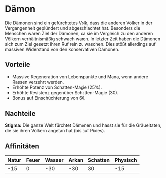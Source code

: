 # Dämon
Die Dämonen sind ein gefürchtetes Volk, dass die anderen Völker in der Vergangenheit geplündert und abgeschlachtet hat. 
Besonders die Menschen waren Ziel der Dämonen, da sie im Vergleich zu den anderen Völkern verhältnismäßig schwach waren. 
In letzter Zeit haben die Dämonen sich zum Ziel gesetzt ihren Ruf rein zu waschen. 
Dies stößt allerdings auf massiven Widerstand von den konservativen Dämonen.

## Vorteile
* Massive Regeneration von Lebenspunkte und Mana, wenn andere Rassen verzehrt werden.
* Erhöhte Potenz von Schatten-Magie (25%).
* Erhöhte Resistenz gegenüber Schatten-Magie (30).
* Bonus auf Einschüchterung von 60.

## Nachteile
**Stigma:** Die ganze Welt fürchtet Dämonen und hasst sie für die Gräueltaten, die sie ihren Völkern angetan hat (bis auf Pixies).

## Affinitäten
| Natur | Feuer | Wasser | Arkan | Schatten | Physisch |
| ----- | ----- | ------ | ----- | -------- | -------- |
| -15 | 0 | -30 | -30 | 30 | -15 |
